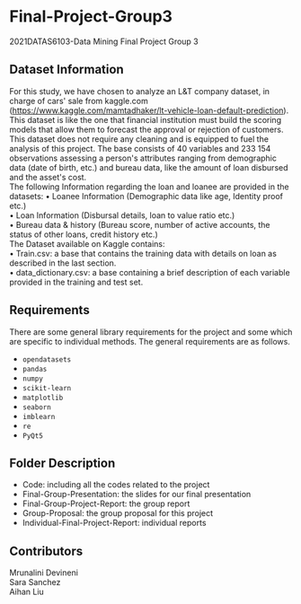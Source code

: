 # Final-Project-Group3
2021DATAS6103-Data Mining Final Project Group 3

## Dataset Information
For this study, we have chosen to analyze an L&T company dataset, in charge of cars' sale from kaggle.com (https://www.kaggle.com/mamtadhaker/lt-vehicle-loan-default-prediction). This dataset is like the one that financial institution must build the scoring models that allow them to forecast the approval or rejection of customers. This dataset does not require any cleaning and is equipped to fuel the analysis of this project. The base consists of 40 variables and 233 154 observations assessing a person's attributes ranging from demographic data (date of birth, etc.) and bureau data, like the amount of loan disbursed and the asset's cost.  
The following Information regarding the loan and loanee are provided in the datasets:
•	Loanee Information (Demographic data like age, Identity proof etc.)  
•	Loan Information (Disbursal details, loan to value ratio etc.)  
•	Bureau data & history (Bureau score, number of active accounts, the status of other loans, credit history etc.)  
The Dataset available on Kaggle contains:   
•	Train.csv: a base that contains the training data with details on loan as described in the last section.   
•	data_dictionary.csv: a base containing a brief description of each variable provided in the training and test set.   

## Requirements
There are some general library requirements for the project and some which are specific to individual methods. The general requirements are as follows.
* `opendatasets`
* `pandas`
* `numpy`
* `scikit-learn`
* `matplotlib`
* `seaborn`
* `imblearn`
* `re`
* `PyQt5`

## Folder Description
* Code: including all the codes related to the project
* Final-Group-Presentation: the slides for our final presentation
* Final-Group-Project-Report: the group report
* Group-Proposal: the group proposal for this project
* Individual-Final-Project-Report: individual reports

## Contributors
Mrunalini Devineni  
Sara Sanchez  
Aihan Liu  

